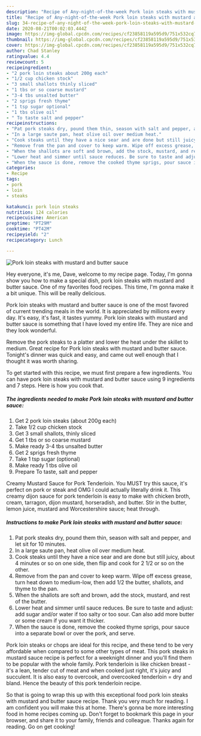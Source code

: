 ```yaml
---
description: "Recipe of Any-night-of-the-week Pork loin steaks with mustard and butter sauce"
title: "Recipe of Any-night-of-the-week Pork loin steaks with mustard and butter sauce"
slug: 34-recipe-of-any-night-of-the-week-pork-loin-steaks-with-mustard-and-butter-sauce
date: 2020-08-21T00:02:03.444Z
image: https://img-global.cpcdn.com/recipes/cf23858119a595d9/751x532cq70/pork-loin-steaks-with-mustard-and-butter-sauce-recipe-main-photo.jpg
thumbnail: https://img-global.cpcdn.com/recipes/cf23858119a595d9/751x532cq70/pork-loin-steaks-with-mustard-and-butter-sauce-recipe-main-photo.jpg
cover: https://img-global.cpcdn.com/recipes/cf23858119a595d9/751x532cq70/pork-loin-steaks-with-mustard-and-butter-sauce-recipe-main-photo.jpg
author: Chad Stanley
ratingvalue: 4.4
reviewcount: 5
recipeingredient:
- "2 pork loin steaks about 200g each"
- "1/2 cup chicken stock"
- "3 small shallots thinly sliced"
- "1 tbs or so coarse mustard"
- "3-4 tbs unsalted butter"
- "2 sprigs fresh thyme"
- "1 tsp sugar optional"
- "1 tbs olive oil"
- " To taste salt and pepper"
recipeinstructions:
- "Pat pork steaks dry, pound them thin, season with salt and pepper, and let sit for 10 minutes."
- "In a large saute pan, heat olive oil over medium heat."
- "Cook steaks until they have a nice sear and are done but still juicy, about 4 minutes or so on one side, then flip and cook for 2 1/2 or so on the other."
- "Remove from the pan and cover to keep warm. Wipe off excess grease, turn heat down to medium-low, then add 1/2 the butter, shallots, and thyme to the pan."
- "When the shallots are soft and brown, add the stock, mustard, and rest of the butter."
- "Lower heat and simmer until sauce reduces. Be sure to taste and adjust: add sugar and/or water if too salty or too sour. Can also add more butter or some cream if you want it thicker."
- "When the sauce is done, remove the cooked thyme sprigs, pour sauce into a separate bowl or over the pork, and serve."
categories:
- Recipe
tags:
- pork
- loin
- steaks

katakunci: pork loin steaks 
nutrition: 124 calories
recipecuisine: American
preptime: "PT29M"
cooktime: "PT42M"
recipeyield: "2"
recipecategory: Lunch

---
```



![Pork loin steaks with mustard and butter sauce](https://img-global.cpcdn.com/recipes/cf23858119a595d9/751x532cq70/pork-loin-steaks-with-mustard-and-butter-sauce-recipe-main-photo.jpg)

Hey everyone, it's me, Dave, welcome to my recipe page. Today, I'm gonna show you how to make a special dish, pork loin steaks with mustard and butter sauce. One of my favorites food recipes. This time, I'm gonna make it a bit unique. This will be really delicious.

Pork loin steaks with mustard and butter sauce is one of the most favored of current trending meals in the world. It is appreciated by millions every day. It's easy, it's fast, it tastes yummy. Pork loin steaks with mustard and butter sauce is something that I have loved my entire life. They are nice and they look wonderful.

Remove the pork steaks to a platter and lower the heat under the skillet to medium. Great recipe for Pork loin steaks with mustard and butter sauce. Tonight&#39;s dinner was quick and easy, and came out well enough that I thought it was worth sharing.


To get started with this recipe, we must first prepare a few ingredients. You can have pork loin steaks with mustard and butter sauce using 9 ingredients and 7 steps. Here is how you cook that.

<!--inarticleads1-->

##### The ingredients needed to make Pork loin steaks with mustard and butter sauce:

1. Get 2 pork loin steaks (about 200g each)
1. Take 1/2 cup chicken stock
1. Get 3 small shallots, thinly sliced
1. Get 1 tbs or so coarse mustard
1. Make ready 3-4 tbs unsalted butter
1. Get 2 sprigs fresh thyme
1. Take 1 tsp sugar (optional)
1. Make ready 1 tbs olive oil
1. Prepare  To taste, salt and pepper


Creamy Mustard Sauce for Pork Tenderloin. You MUST try this sauce, it&#39;s perfect on pork or steak and OMG I could actually literally drink it. This creamy dijon sauce for pork tenderloin is easy to make with chicken broth, cream, tarragon, dijon mustard, horseradish, and butter. Stir in the butter, lemon juice, mustard and Worcestershire sauce; heat through. 

<!--inarticleads2-->

##### Instructions to make Pork loin steaks with mustard and butter sauce:

1. Pat pork steaks dry, pound them thin, season with salt and pepper, and let sit for 10 minutes.
1. In a large saute pan, heat olive oil over medium heat.
1. Cook steaks until they have a nice sear and are done but still juicy, about 4 minutes or so on one side, then flip and cook for 2 1/2 or so on the other.
1. Remove from the pan and cover to keep warm. Wipe off excess grease, turn heat down to medium-low, then add 1/2 the butter, shallots, and thyme to the pan.
1. When the shallots are soft and brown, add the stock, mustard, and rest of the butter.
1. Lower heat and simmer until sauce reduces. Be sure to taste and adjust: add sugar and/or water if too salty or too sour. Can also add more butter or some cream if you want it thicker.
1. When the sauce is done, remove the cooked thyme sprigs, pour sauce into a separate bowl or over the pork, and serve.


Pork loin steaks or chops are ideal for this recipe, and these tend to be very affordable when compared to some other types of meat. This pork steaks in mustard sauce recipe is perfect for a weeknight dinner and you&#39;ll find them to be popular with the whole family. Pork tenderloin is like chicken breast - it&#39;s a lean, tender cut of meat and when cooked just right, it&#39;s juicy and succulent. It is also easy to overcook, and overcooked tenderloin = dry and bland. Hence the beauty of this pork tenderloin recipe. 

So that is going to wrap this up with this exceptional food pork loin steaks with mustard and butter sauce recipe. Thank you very much for reading. I am confident you will make this at home. There's gonna be more interesting food in home recipes coming up. Don't forget to bookmark this page in your browser, and share it to your family, friends and colleague. Thanks again for reading. Go on get cooking!
